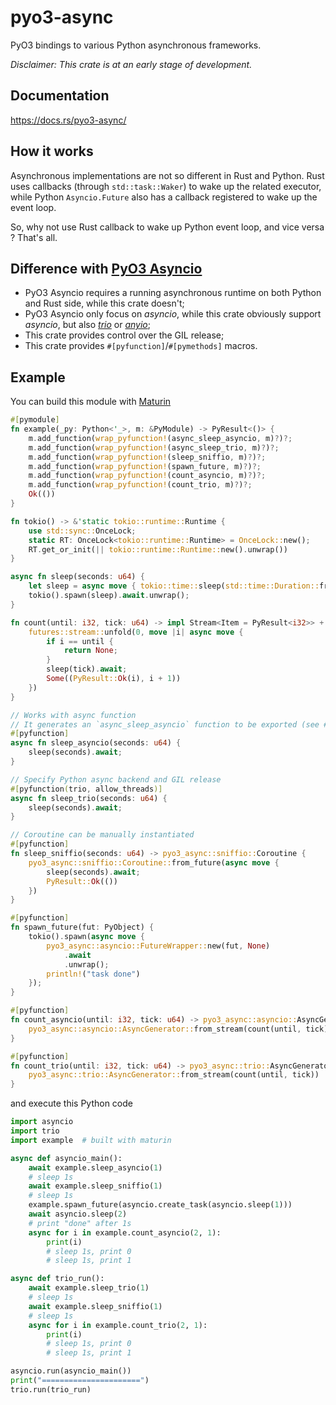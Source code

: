 # pyo3-async

PyO3 bindings to various Python asynchronous frameworks.

*Disclaimer: This crate is at an early stage of development.*

## Documentation

https://docs.rs/pyo3-async/

## How it works

Asynchronous implementations are not so different in Rust and Python. Rust uses callbacks (through `std::task::Waker`) to wake up the related executor, while Python `Asyncio.Future` also has a callback registered to wake up the event loop.

So, why not use Rust callback to wake up Python event loop, and vice versa ? That's all.

## Difference with [PyO3 Asyncio](ashttps://github.com/awestlake87/pyo3-asyncio)

- PyO3 Asyncio requires a running asynchronous runtime on both Python and Rust side, while this crate doesn't;
- PyO3 Asyncio only focus on *asyncio*, while this crate obviously support *asyncio*, but also [*trio*](https://github.com/python-trio/trio) or [*anyio*](https://github.com/agronholm/anyio);
- This crate provides control over the GIL release;
- This crate provides `#[pyfunction]`/`#[pymethods]` macros.

## Example

You can build this module with [Maturin](https://github.com/PyO3/maturin)

```rust
#[pymodule]
fn example(_py: Python<'_>, m: &PyModule) -> PyResult<()> {
    m.add_function(wrap_pyfunction!(async_sleep_asyncio, m)?)?;
    m.add_function(wrap_pyfunction!(async_sleep_trio, m)?)?;
    m.add_function(wrap_pyfunction!(sleep_sniffio, m)?)?;
    m.add_function(wrap_pyfunction!(spawn_future, m)?)?;
    m.add_function(wrap_pyfunction!(count_asyncio, m)?)?;
    m.add_function(wrap_pyfunction!(count_trio, m)?)?;
    Ok(())
}

fn tokio() -> &'static tokio::runtime::Runtime {
    use std::sync::OnceLock;
    static RT: OnceLock<tokio::runtime::Runtime> = OnceLock::new();
    RT.get_or_init(|| tokio::runtime::Runtime::new().unwrap())
}

async fn sleep(seconds: u64) {
    let sleep = async move { tokio::time::sleep(std::time::Duration::from_secs(seconds)).await };
    tokio().spawn(sleep).await.unwrap();
}

fn count(until: i32, tick: u64) -> impl Stream<Item = PyResult<i32>> + Send {
    futures::stream::unfold(0, move |i| async move {
        if i == until {
            return None;
        }
        sleep(tick).await;
        Some((PyResult::Ok(i), i + 1))
    })
}

// Works with async function
// It generates an `async_sleep_asyncio` function to be exported (see #[pymodule] above)
#[pyfunction]
async fn sleep_asyncio(seconds: u64) {
    sleep(seconds).await;
}

// Specify Python async backend and GIL release
#[pyfunction(trio, allow_threads)]
async fn sleep_trio(seconds: u64) {
    sleep(seconds).await;
}

// Coroutine can be manually instantiated
#[pyfunction]
fn sleep_sniffio(seconds: u64) -> pyo3_async::sniffio::Coroutine {
    pyo3_async::sniffio::Coroutine::from_future(async move {
        sleep(seconds).await;
        PyResult::Ok(())
    })
}

#[pyfunction]
fn spawn_future(fut: PyObject) {
    tokio().spawn(async move {
        pyo3_async::asyncio::FutureWrapper::new(fut, None)
            .await
            .unwrap();
        println!("task done")
    });
}

#[pyfunction]
fn count_asyncio(until: i32, tick: u64) -> pyo3_async::asyncio::AsyncGenerator {
    pyo3_async::asyncio::AsyncGenerator::from_stream(count(until, tick))
}

#[pyfunction]
fn count_trio(until: i32, tick: u64) -> pyo3_async::trio::AsyncGenerator {
    pyo3_async::trio::AsyncGenerator::from_stream(count(until, tick))
}

```

and execute this Python code

```python
import asyncio
import trio
import example  # built with maturin

async def asyncio_main():
    await example.sleep_asyncio(1)
    # sleep 1s
    await example.sleep_sniffio(1)
    # sleep 1s
    example.spawn_future(asyncio.create_task(asyncio.sleep(1)))
    await asyncio.sleep(2)
    # print "done" after 1s
    async for i in example.count_asyncio(2, 1):
        print(i)
        # sleep 1s, print 0
        # sleep 1s, print 1

async def trio_run():
    await example.sleep_trio(1)
    # sleep 1s
    await example.sleep_sniffio(1)
    # sleep 1s
    async for i in example.count_trio(2, 1):
        print(i)
        # sleep 1s, print 0
        # sleep 1s, print 1

asyncio.run(asyncio_main())
print("======================")
trio.run(trio_run)
```